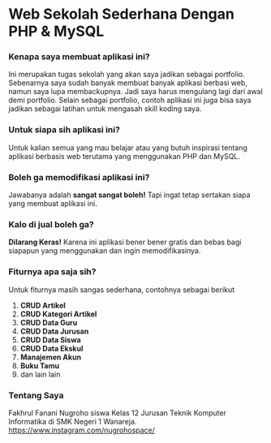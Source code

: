 # Web Sekolah Sederhana Dengan PHP & MySQL 

### Kenapa saya membuat aplikasi ini?

Ini merupakan tugas sekolah yang akan saya jadikan sebagai portfolio. Sebenarnya saya sudah banyak membuat banyak aplikasi berbasi web, namun saya lupa membackupnya. Jadi saya harus mengulang lagi dari awal demi portfolio. Selain sebagai portfolio, contoh aplikasi ini juga bisa saya jadikan sebagai latihan untuk mengasah skill koding saya.

### Untuk siapa sih aplikasi ini?

Untuk kalian semua yang mau belajar atau yang butuh inspirasi tentang aplikasi berbasis web terutama yang menggunakan PHP dan MySQL.

### Boleh ga memodifikasi aplikasi ini?

Jawabanya adalah **sangat sangat boleh!** Tapi ingat tetap sertakan siapa yang membuat aplikasi ini. 

### Kalo di jual boleh ga?

**Dilarang Keras!** Karena ini aplikasi bener bener gratis dan bebas bagi siapapun yang menggunakan dan ingin memodifikasinya.

### Fiturnya apa saja sih?
Untuk fiturnya masih sangas sederhana, contohnya sebagai berikut
1. **CRUD Artikel**
2. **CRUD Kategori Artikel**
3. **CRUD Data Guru**
4. **CRUD Data Jurusan**
5. **CRUD Data Siswa**
6. **CRUD Data Ekskul**
7. **Manajemen Akun**
8. **Buku Tamu**
9. dan lain lain


### Tentang Saya

Fakhrul Fanani Nugroho siswa Kelas 12 Jurusan Teknik Komputer Informatika di SMK Negeri 1 Wanareja. https://www.instagram.com/nugrohospace/
